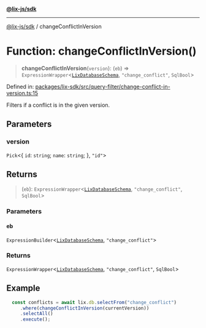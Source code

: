 [**@lix-js/sdk**](../README.md)

***

[@lix-js/sdk](../README.md) / changeConflictInVersion

# Function: changeConflictInVersion()

> **changeConflictInVersion**(`version`): (`eb`) => `ExpressionWrapper`\<[`LixDatabaseSchema`](../type-aliases/LixDatabaseSchema.md), `"change_conflict"`, `SqlBool`\>

Defined in: [packages/lix-sdk/src/query-filter/change-conflict-in-version.ts:15](https://github.com/opral/monorepo/blob/c1910f74abb6a0c11c72843e559a3503d21f8bdb/packages/lix-sdk/src/query-filter/change-conflict-in-version.ts#L15)

Filters if a conflict is in the given version.

## Parameters

### version

`Pick`\<\{ `id`: `string`; `name`: `string`; \}, `"id"`\>

## Returns

> (`eb`): `ExpressionWrapper`\<[`LixDatabaseSchema`](../type-aliases/LixDatabaseSchema.md), `"change_conflict"`, `SqlBool`\>

### Parameters

#### eb

`ExpressionBuilder`\<[`LixDatabaseSchema`](../type-aliases/LixDatabaseSchema.md), `"change_conflict"`\>

### Returns

`ExpressionWrapper`\<[`LixDatabaseSchema`](../type-aliases/LixDatabaseSchema.md), `"change_conflict"`, `SqlBool`\>

## Example

```ts
  const conflicts = await lix.db.selectFrom("change_conflict")
     .where(changeConflictInVersion(currentVersion))
     .selectAll()
     .execute();
  ```
